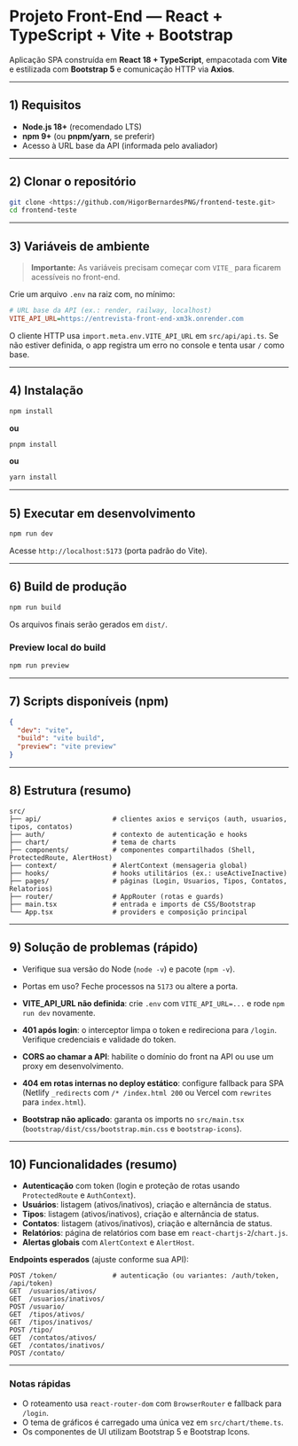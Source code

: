 # Projeto Front-End — React + TypeScript + Vite + Bootstrap

Aplicação SPA construída em **React 18 + TypeScript**, empacotada com **Vite** e estilizada com **Bootstrap 5** e comunicação HTTP via **Axios**.

---

## 1) Requisitos

* **Node.js 18+** (recomendado LTS)
* **npm 9+** (ou **pnpm/yarn**, se preferir)
* Acesso à URL base da API (informada pelo avaliador)

---

## 2) Clonar o repositório

```bash
git clone <https://github.com/HigorBernardesPNG/frontend-teste.git>
cd frontend-teste
```

---

## 3) Variáveis de ambiente

> **Importante:** As variáveis precisam começar com `VITE_` para ficarem acessíveis no front-end.

Crie um arquivo `.env` na raiz com, no mínimo:

```ini
# URL base da API (ex.: render, railway, localhost)
VITE_API_URL=https://entrevista-front-end-xm3k.onrender.com
```

O cliente HTTP usa `import.meta.env.VITE_API_URL` em `src/api/api.ts`. Se não estiver definida, o app registra um erro no console e tenta usar `/` como base.

---

## 4) Instalação

```bash
npm install
```

**ou**

```bash
pnpm install
```

**ou**

```bash
yarn install
```

---

## 5) Executar em desenvolvimento

```bash
npm run dev
```

Acesse `http://localhost:5173` (porta padrão do Vite).

---

## 6) Build de produção

```bash
npm run build
```

Os arquivos finais serão gerados em `dist/`.

### Preview local do build

```bash
npm run preview
```

---

## 7) Scripts disponíveis (npm)

```json
{
  "dev": "vite",
  "build": "vite build",
  "preview": "vite preview"
}
```

---

## 8) Estrutura (resumo)

```
src/
├── api/                  # clientes axios e serviços (auth, usuarios, tipos, contatos)
├── auth/                 # contexto de autenticação e hooks
├── chart/                # tema de charts
├── components/           # componentes compartilhados (Shell, ProtectedRoute, AlertHost)
├── context/              # AlertContext (mensageria global)
├── hooks/                # hooks utilitários (ex.: useActiveInactive)
├── pages/                # páginas (Login, Usuarios, Tipos, Contatos, Relatorios)
├── router/               # AppRouter (rotas e guards)
├── main.tsx              # entrada e imports de CSS/Bootstrap
└── App.tsx               # providers e composição principal
```
---

## 9) Solução de problemas (rápido)

* Verifique sua versão do Node (`node -v`) e pacote (`npm -v`).

* Portas em uso? Feche processos na `5173` ou altere a porta.

* **VITE_API_URL não definida**: crie `.env` com `VITE_API_URL=...` e rode `npm run dev` novamente.

* **401 após login**: o interceptor limpa o token e redireciona para `/login`. Verifique credenciais e validade do token.

* **CORS ao chamar a API**: habilite o domínio do front na API ou use um proxy em desenvolvimento.

* **404 em rotas internas no deploy estático**: configure fallback para SPA (Netlify `_redirects` com `/* /index.html 200` ou Vercel com `rewrites` para `index.html`).

* **Bootstrap não aplicado**: garanta os imports no `src/main.tsx` (`bootstrap/dist/css/bootstrap.min.css` e `bootstrap-icons`).

---

## 10) Funcionalidades (resumo)

* **Autenticação** com token (login e proteção de rotas usando `ProtectedRoute` e `AuthContext`).
* **Usuários**: listagem (ativos/inativos), criação e alternância de status.
* **Tipos**: listagem (ativos/inativos), criação e alternância de status.
* **Contatos**: listagem (ativos/inativos), criação e alternância de status.
* **Relatórios**: página de relatórios com base em `react-chartjs-2`/`chart.js`.
* **Alertas globais** com `AlertContext` e `AlertHost`.

**Endpoints esperados** (ajuste conforme sua API):

```
POST /token/              # autenticação (ou variantes: /auth/token, /api/token)
GET  /usuarios/ativos/
GET  /usuarios/inativos/
POST /usuario/
GET  /tipos/ativos/
GET  /tipos/inativos/
POST /tipo/
GET  /contatos/ativos/
GET  /contatos/inativos/
POST /contato/
```

---

### Notas rápidas

* O roteamento usa `react-router-dom` com `BrowserRouter` e fallback para `/login`.
* O tema de gráficos é carregado uma única vez em `src/chart/theme.ts`.
* Os componentes de UI utilizam Bootstrap 5 e Bootstrap Icons.
